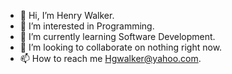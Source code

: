 - 👋 Hi, I’m Henry Walker.
- 👀 I’m interested in Programming.
- 🌱 I’m currently learning Software Development.
- 💞️ I’m looking to collaborate on nothing right now.
- 📫 How to reach me Hgwalker@yahoo.com.

<!---
HgWalker/HgWalker is a ✨ special ✨ repository because its `README.md` (this file) appears on your GitHub profile.
You can click the Preview link to take a look at your changes.
--->
